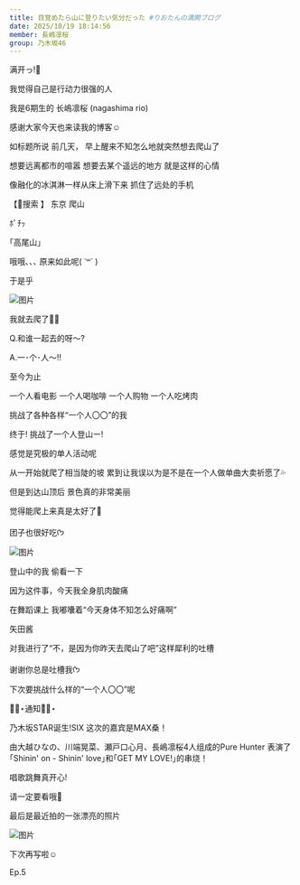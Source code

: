 ```yaml
---
title: 目覚めたら山に登りたい気分だった #りおたんの満開ブログ
date: 2025/10/19 18:14:56
member: 長嶋凛桜
group: 乃木坂46
---
```


满开っ!🌸

我觉得自己是行动力很强的人


我是6期生的
长嶋凛桜
(nagashima rio)


感谢大家今天也来读我的博客☺︎



如标题所说
前几天，
早上醒来不知怎么地就突然想去爬山了




想要远离都市的喧嚣
想要去某个遥远的地方
就是这样的心情




像融化的冰淇淋一样从床上滑下来
抓住了远处的手机








【🔎搜索  】     东京 爬山



ﾎﾟﾁｯ





｢高尾山｣



哦哦､､､
原来如此呢( ˙꒳​˙  )











于是乎







![图片](https://www.nogizaka46.com/files/46/diary/n46/MEMBER/moblog/202510/mobDhmZuR.jpg)





我就去爬了✌🏻








Q.和谁一起去的呀〜?

A.一･个･人〜!!






至今为止

一个人看电影
一个人喝咖啡
一个人购物
一个人吃烤肉

挑战了各种各样“一个人〇〇”的我


终于!
挑战了一个人登山ー!



感觉是究极的单人活动呢



从一开始就爬了相当陡的坡
累到让我误以为是不是在一个人做单曲大卖祈愿了💦


但是到达山顶后
景色真的非常美丽

觉得能爬上来真是太好了🗻


团子也很好吃ᡣ𐭩






![图片](https://www.nogizaka46.com/files/46/diary/n46/MEMBER/moblog/202510/mob1n6Q8X.jpg)


登山中的我 偷看一下



因为这件事，今天我全身肌肉酸痛






在舞蹈课上
我嘟囔着“今天身体不知怎么好痛啊”

矢田酱

对我进行了“不，是因为你昨天去爬山了吧”这样犀利的吐槽

谢谢你总是吐槽我ᡣ𐭩



下次要挑战什么样的“一个人〇〇”呢








⋆͛📢⋆通知⋆͛📢⋆

乃木坂STAR诞生!SIX
这次的嘉宾是MAX桑！


由大越ひなの、川端晃菜、瀬戸口心月、長嶋凛桜4人组成的Pure Hunter
表演了｢Shinin' on - Shinin' love｣和｢GET MY LOVE!｣的串烧！


唱歌跳舞真开心!



请一定要看哦👀



最后是最近拍的一张漂亮的照片

![图片](https://www.nogizaka46.com/files/46/diary/n46/MEMBER/moblog/202510/mobwLD1pa.jpg)




下次再写啦☺︎


Ep.5